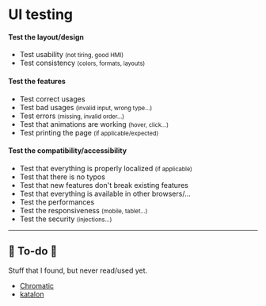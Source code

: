 # UI testing

<div class="row row-cols-md-2"><div>

#### Test the layout/design

* Test usability <small>(not tiring, good HMI)</small>
* Test consistency <small>(colors, formats, layouts)</small>

#### Test the features

* Test correct usages
* Test bad usages <small>(invalid input, wrong type...)</small>
* Test errors <small>(missing, invalid order...)</small>
* Test that animations are working <small>(hover, click...)</small>
* Test printing the page <small>(if applicable/expected)</small>

</div><div>

#### Test the compatibility/accessibility

* Test that everything is properly localized <small>(if applicable)</small>
* Test that there is no typos
* Test that new features don't break existing features
* Test that everything is available in other browsers/...
* Test the performances
* Test the responsiveness <small>(mobile, tablet...)</small>
* Test the security <small>(injections...)</small>
</div></div>

<hr class="sep-both">

## 👻 To-do 👻

Stuff that I found, but never read/used yet.

<div class="row row-cols-md-2"><div>

* [Chromatic](https://www.chromatic.com/)
* [katalon](https://www.katalon.com/)
</div><div>


</div></div>